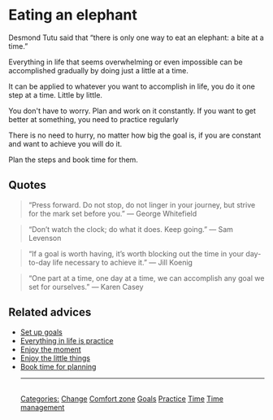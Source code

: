 # Eating an elephant

Desmond Tutu said that “there is only one way to eat an elephant: a bite at a time.” 

Everything in life that seems overwhelming or even impossible can be accomplished gradually by doing just a little at a time.

It can be applied to whatever you want to accomplish in life, you do it one step at a time. Little by little.

You don't have to worry. Plan and work on it constantly. If you want to get better at something, you need to practice regularly

There is no need to hurry, no matter how big the goal is, if you are constant and want to achieve you will do it. 

Plan the steps and book time for them.

## Quotes

> “Press forward. Do not stop, do not linger in your journey, but strive for the mark set before you.” — George Whitefield

> “Don’t watch the clock; do what it does. Keep going.” — Sam Levenson

> “If a goal is worth having, it’s worth blocking out the time in your day-to-day life necessary to achieve it.” — Jill Koenig

> “One part at a time, one day at a time, we can accomplish any goal we set for ourselves.” — Karen Casey

## Related advices

- [Set up goals](Set%20up%20goals/index.md)
- [Everything in life is practice](Everything%20in%20life%20is%20practice/index.md)
- [Enjoy the moment](Enjoy%20the%20moment/index.md)
- [Enjoy the little things](Enjoy%20the%20little%20things/index.md)
- [Book time for planning](Book%20time%20for%20planning/index.md)<hr/><br/>[Categories:](Categories/index.md) [Change](Categories/Change.md) [Comfort zone](Categories/Comfort%20zone.md) [Goals](Categories/Goals.md) [Practice](Categories/Practice.md) [Time](Categories/Time.md) [Time management](Categories/Time%20management.md)